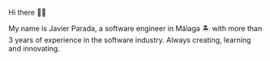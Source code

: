 Hi there 👋🏻

My name is Javier Parada, a software engineer in Málaga 🏝 with more than 3 years of experience in the software industry. 
Always creating, learning and innovating.

